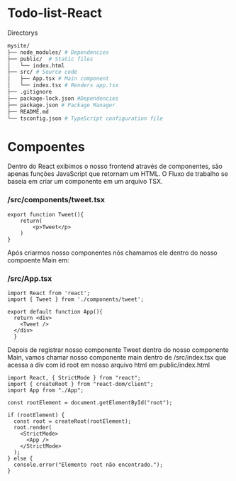 # Todo-list-React

Directorys 
```bash
mysite/
├── node_modules/ # Dependencies
├── public/  # Static files 
│   └── index.html
├── src/ # Source code 
│   ├── App.tsx # Main component
│   └── index.tsx # Renders app.tsx
├── .gitignore
├── package-lock.json #Dependencies
├── package.json # Package Manager
├── README.md 
└── tsconfig.json # TypeScript configuration file 

```

# Compoentes
Dentro do React exibimos o nosso frontend através de componentes, são apenas funções JavaScript que retornam um HTML.
O Fluxo de trabalho se baseia em criar um componente em um arquivo TSX.

### /src/components/tweet.tsx
```tsx
export function Tweet(){
    return(
        <p>Tweet</p>
    )
}
```

Após criarmos nosso componentes nós chamamos ele dentro do nosso compoente Main em:

### /src/App.tsx

```tsx
import React from 'react';
import { Tweet } from './components/tweet';

export default function App(){
  return <div>
    <Tweet />
  </div>
  }
```

Depois de registrar nosso componente Tweet dentro do nosso componente Main, vamos chamar nosso componente main dentro de /src/index.tsx que acessa a div com id root em nosso arquivo html em public/index.html

```tsx
import React, { StrictMode } from "react";
import { createRoot } from "react-dom/client";
import App from "./App";

const rootElement = document.getElementById("root");

if (rootElement) {
  const root = createRoot(rootElement);
  root.render(
    <StrictMode>
      <App />
    </StrictMode>
  );
} else {
  console.error("Elemento root não encontrado.");
}

```

